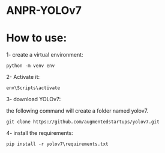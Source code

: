 # ANPR-YOLOv7

# How to use:
1- create a virtual environment:
```
python -m venv env
```
2- Activate it:
```
env\Scripts\activate
```

3- download YOLOv7:

the following command will create a folder named yolov7.
```
git clone https://github.com/augmentedstartups/yolov7.git
```
4- install the requirements:
```
pip install -r yolov7\requirements.txt
```